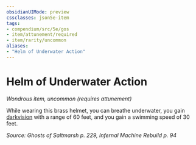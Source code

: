 ```yaml
---
obsidianUIMode: preview
cssclasses: json5e-item
tags:
- compendium/src/5e/gos
- item/attunement/required
- item/rarity/uncommon
aliases: 
- "Helm of Underwater Action"
---
```

# Helm of Underwater Action
*Wondrous item, uncommon (requires attunement)*  


While wearing this brass helmet, you can breathe underwater, you gain [darkvision](2-Mechanics/CLI/rules/senses.md#Darkvision) with a range of 60 feet, and you gain a swimming speed of 30 feet.

*Source: Ghosts of Saltmarsh p. 229, Infernal Machine Rebuild p. 94*
